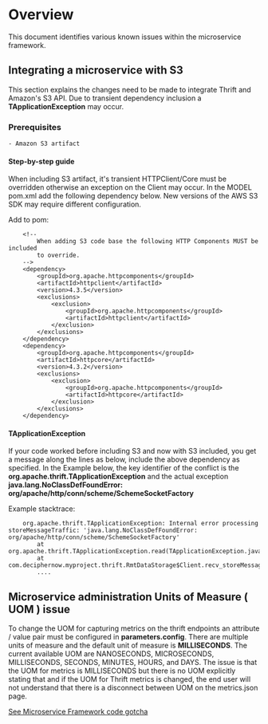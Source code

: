 # Overview
This document identifies various known issues within the microservice framework.

## Integrating a microservice with S3
This section explains the changes need to be made to integrate Thrift and Amazon's S3 API. Due to transient dependency inclusion a __TApplicationException__ may occur.

### Prerequisites
    
    - Amazon S3 artifact
    
#### Step-by-step guide
When including S3 artifact, it's transient HTTPClient/Core must be overridden otherwise an exception on the Client may occur. In the MODEL pom.xml add the following dependency below. New versions of the AWS S3 SDK may require different configuration.

Add to pom:
    
        <!--
            When adding S3 code base the following HTTP Components MUST be included
            to override.
        -->
        <dependency>
            <groupId>org.apache.httpcomponents</groupId>
            <artifactId>httpclient</artifactId>
            <version>4.3.5</version>
            <exclusions>
                <exclusion>
                    <groupId>org.apache.httpcomponents</groupId>
                    <artifactId>httpclient</artifactId>
                </exclusion>
            </exclusions>
        </dependency>
        <dependency>
            <groupId>org.apache.httpcomponents</groupId>
            <artifactId>httpcore</artifactId>
            <version>4.3.2</version>
            <exclusions>
                <exclusion>
                    <groupId>org.apache.httpcomponents</groupId>
                    <artifactId>httpcore</artifactId>
                </exclusion>
            </exclusions>
        </dependency>
        
#### TApplicationException
If your code worked before including S3 and now with S3 included, you get a message along the lines as below, include the above dependency as specified. In the Example below, the key identifier of the conflict is the __org.apache.thrift.TApplicationException__ and the actual exception __java.lang.NoClassDefFoundError: org/apache/http/conn/scheme/SchemeSocketFactory__

Example stacktrace:
    
        org.apache.thrift.TApplicationException: Internal error processing storeMessageTraffic: 'java.lang.NoClassDefFoundError: org/apache/http/conn/scheme/SchemeSocketFactory'
            at org.apache.thrift.TApplicationException.read(TApplicationException.java:108)
            at com.deciphernow.myproject.thrift.RmtDataStorage$Client.recv_storeMessageTraffic(S3DataStore.java:166)
            ....

         
   
## Microservice administration Units of Measure ( UOM ) issue
To change the UOM for capturing metrics on the thrift endpoints an attribute / value pair must be configured in __parameters.config__. There are multiple units of measure and the default unit of measure is __MILLISECONDS__.
The current available UOM are NANOSECONDS, MICROSECONDS, MILLISECONDS, SECONDS, MINUTES, HOURS, and DAYS. The issue is that the UOM for metrics is MILLISECONDS but there is no UOM explicitly stating that and if the UOM for Thrift metrics is changed, the end user will not understand that there is a disconnect between UOM on the metrics.json page.

[See Microservice Framework code gotcha](UpgradingFramework.md)
   
